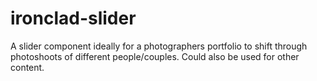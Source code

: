 # ironclad-slider
A slider component ideally for a photographers portfolio to shift through photoshoots of different people/couples. Could also be used for other content.
